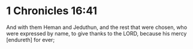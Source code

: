 # 1 Chronicles 16:41

And with them Heman and Jeduthun, and the rest that were chosen, who were expressed by name, to give thanks to the LORD, because his mercy [endureth] for ever;